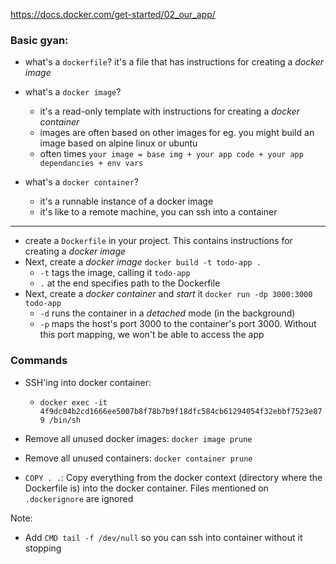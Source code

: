 https://docs.docker.com/get-started/02_our_app/

### Basic gyan:

-   what's a `dockerfile`?
    it's a file that has instructions for creating a _docker image_

-   what's a `docker image`?

    -   it's a read-only template with instructions for creating a _docker container_
    -   images are often based on other images for eg. you might build an image based on alpine linux or ubuntu
    -   often times `your image = base img + your app code + your app dependancies + env vars`

-   what's a `docker container`?
    -   it's a runnable instance of a docker image
    -   it's like to a remote machine, you can ssh into a container

<hr />

-   create a `Dockerfile` in your project. This contains instructions for creating a _docker image_
-   Next, create a _docker image_ `docker build -t todo-app .`
    -   `-t` tags the image, calling it `todo-app`
    -   `.` at the end specifies path to the Dockerfile
-   Next, create a _docker container_ and _start_ it `docker run -dp 3000:3000 todo-app`
    -   `-d` runs the container in a _detached_ mode (in the background)
    -   `-p` maps the host's port 3000 to the container's port 3000. Without this port mapping, we won't be able to access the app

### Commands

-   SSH'ing into docker container:

    -   `docker exec -it 4f9dc04b2cd1666ee5007b8f78b7b9f18dfc584cb61294054f32ebbf7523e879 /bin/sh`

-   Remove all unused docker images: `docker image prune`
-   Remove all unused containers: `docker container prune`

-   `COPY . .`: Copy everything from the docker context (directory where the Dockerfile is) into the docker container. Files mentioned on `.dockerignore` are ignored

Note:

-   Add `CMD tail -f /dev/null` so you can ssh into container without it stopping
